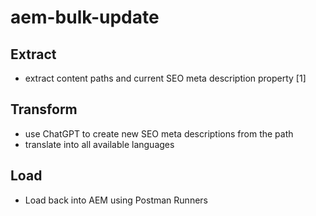# aem-bulk-update

## Extract
 * extract content paths and current SEO meta description property [1]

## Transform
 * use ChatGPT to create new SEO meta descriptions from the path
 * translate into all available languages

## Load
* Load back into AEM using Postman Runners
